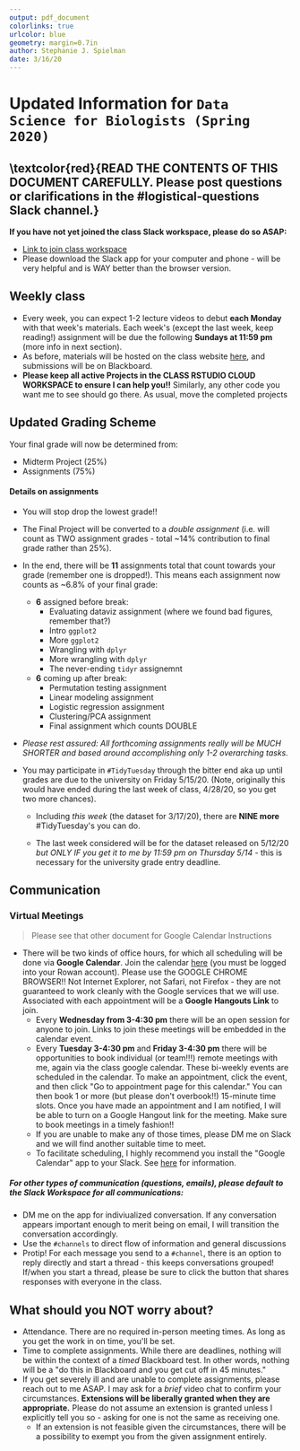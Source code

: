 ```yaml
---
output: pdf_document
colorlinks: true
urlcolor: blue
geometry: margin=0.7in
author: Stephanie J. Spielman
date: 3/16/20
---
```


# Updated Information for `Data Science for Biologists (Spring 2020)`

## \textcolor{red}{READ THE CONTENTS OF THIS DOCUMENT CAREFULLY. Please post questions or clarifications in the \#logistical-questions Slack channel.}


**If you have not yet joined the class Slack workspace, please do so ASAP:**

+ [Link to join class workspace](https://join.slack.com/t/datasci-4-biologists/shared_invite/zt-cja6k48h-Eo2vQjroUrT5sah2i7Di2A)
+ Please download the Slack app for your computer and phone - will be very helpful and is WAY better than the browser version.


## Weekly class

+ Every week, you can expect 1-2 lecture videos to debut **each Monday** with that week's materials. Each week's (except the last week, keep reading!) assignment will be due the following **Sundays at 11:59 pm** (more info in next section). 
+ As before, materials will be hosted on the class website [here](https://spielmanlab.github.io/courses/datascience_for_biologists/), and submissions will be on Blackboard. 
+ **Please keep all active Projects in the CLASS RSTUDIO CLOUD WORKSPACE to ensure I can help you!!** Similarly, any other code you want me to see should go there. As usual, move the completed projects


## Updated Grading Scheme

Your final grade will now be determined from:

+ Midterm Project (25%)
+ Assignments (75%)

#### Details on assignments
+ You will stop drop the lowest grade!!
+ The Final Project will be converted to a _double assignment_ (i.e. will count as TWO assignment grades - total ~14% contribution to final grade rather than 25%).
+ In the end, there will be **11** assignments total that count towards your grade (remember one is dropped!). This means each assignment now counts as ~6.8% of your final grade:
	+ **6** assigned before break:
		+ Evaluating dataviz assignment (where we found bad figures, remember that?) 
		+ Intro `ggplot2`
		+ More `ggplot2`
		+ Wrangling with `dplyr`
		+ More wrangling with `dplyr`
		+ The never-ending `tidyr` assignemnt
	+ **6** coming up after break:
		+ Permutation testing assignment
		+ Linear modeling assignment
		+ Logistic regression assignment
		+ Clustering/PCA assignment
		+ Final assignment which counts DOUBLE
+ *Please rest assured: All forthcoming assignments really will be MUCH SHORTER and based around accomplishing only 1-2 overarching tasks.*   


+ You may participate in `#TidyTuesday` through the bitter end aka up until grades are due to the university on Friday 5/15/20. (Note, originally this would have ended during the last week of class, 4/28/20, so you get two more chances).

	+ Including *this week* (the dataset for 3/17/20), there are **NINE more** #TidyTuesday's you can do. 
	
	+ The last week considered will be for the dataset released on 5/12/20 *but ONLY IF you get it to me by 11:59 pm on Thursday 5/14* - this is necessary for the university grade entry deadline.
	
	

## Communication


### Virtual Meetings

> Please see that other document for Google Calendar Instructions

+ There will be two kinds of office hours, for which all scheduling will be done via **Google Calendar**. Join the calendar [here](https://calendar.google.com/calendar?cid=c3R1ZGVudHMucm93YW4uZWR1X3VwdTZ2Y3BqOWc4bTlra3ZkczhjaGE2bHNrQGdyb3VwLmNhbGVuZGFyLmdvb2dsZS5jb20) (you must be logged into your Rowan account). Please use the GOOGLE CHROME BROWSER!! Not Internet Explorer, not Safari, not Firefox - they are not guaranteed to work cleanly with the Google services that we will use. Associated with each appointment will be a **Google Hangouts Link** to join.
	+ Every **Wednesday from 3-4:30 pm** there will be an open session for anyone to join. Links to join these meetings will be embedded in the calendar event.
	+ Every **Tuesday 3-4:30 pm** and **Friday 3-4:30 pm** there will be opportunities to book individual (or team!!!) remote meetings with me, again via the class google calendar. These bi-weekly events are scheduled in the calendar. To make an appointment, click the event, and then click "Go to appointment page for this calendar." You can then book 1 or more (but please don't overbook!!) 15-minute time slots. Once you have made an appointment and I am notified, I will be able to turn on a Google Hangout link for the meeting. Make sure to book meetings in a timely fashion!!
	+ If you are unable to make any of those times, please DM me on Slack and we will find another suitable time to meet.
	+ To facilitate scheduling, I highly recommend you install the "Google Calendar" app to your Slack. See [here](https://slack.com/apps/ADZ494LHY-google-calendar?next_id=0) for information.



##### For other types of communication (questions, emails), please default to the Slack Workspace for all communications:

+ DM me on the app for indiviualized conversation. If any conversation appears important enough to merit being on email, I will transition the conversation accordingly.
+ Use the `#channels` to direct flow of information and general discussions 
+ Protip! For each message you send to a `#channel`, there is an option to reply directly and start a thread - this keeps conversations grouped! If/when you start a thread, please be sure to click the button that shares responses with everyone in the class.


## What should you NOT worry about?

+ Attendance. There are no required in-person meeting times. As long as you get the work in on time, you'll be set.
+ Time to complete assignments. While there are deadlines, nothing will be within the context of a _timed_ Blackboard test. In other words, nothing will be a "do this in Blackboard and you get cut off in 45 minutes."
+ If you get severely ill and are unable to complete assignments, please reach out to me ASAP. I may ask for a _brief_ video chat to confirm your circumstances. **Extensions will be liberally granted when they are appropriate.** Please do not assume an extension is granted unless I explicitly tell you so - asking for one is not the same as receiving one.
	+ If an extension is not feasible given the circumstances, there will be a possibility to exempt you from the given assignment entirely.











